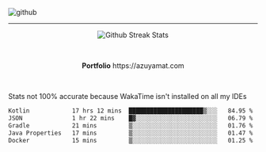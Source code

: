 ![github](https://media.discordapp.net/attachments/881363147364118528/1142610121697021952/background.png?width=1000&height=300)<br>
___
<p align="center">
  <img alt="Github Streak Stats" src="https://streak-stats.demolab.com?user=Azuyamat&theme=transparent&hide_border=true"/>
</p><br>
<p align="center">
      <strong>Portfolio</strong> https://azuyamat.com
</p><br>

Stats not 100% accurate because WakaTime isn't installed on all my IDEs
<!--START_SECTION:waka-->

```txt
Kotlin            17 hrs 12 mins  █████████████████████▒░░░   84.95 %
JSON              1 hr 22 mins    █▓░░░░░░░░░░░░░░░░░░░░░░░   06.79 %
Gradle            21 mins         ▒░░░░░░░░░░░░░░░░░░░░░░░░   01.76 %
Java Properties   17 mins         ▒░░░░░░░░░░░░░░░░░░░░░░░░   01.47 %
Docker            15 mins         ▒░░░░░░░░░░░░░░░░░░░░░░░░   01.25 %
```

<!--END_SECTION:waka-->
